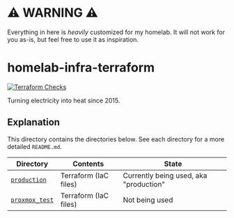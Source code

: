 # ⚠️ WARNING ⚠️

Everything in here is *heavily* customized for my homelab. It will not work for you as-is, but feel free to use it as inspiration.

# homelab-infra-terraform

[![Terraform Checks](https://github.com/loganmarchione/homelab_infra/actions/workflows/terraform_checks.yml/badge.svg)](https://github.com/loganmarchione/homelab_infra/actions/workflows/terraform_checks.yml)

Turning electricity into heat since 2015.

## Explanation

This directory contains the directories below. See each directory for a more detailed `README.md`.

| Directory                      | Contents              | State                                           |
|--------------------------------|-----------------------|-------------------------------------------------|
| [`production`](production)     | Terraform (IaC files) | Currently being used, aka "production"          |
| [`proxmox_test`](proxmox_test) | Terraform (IaC files) | Not being used                                  |
